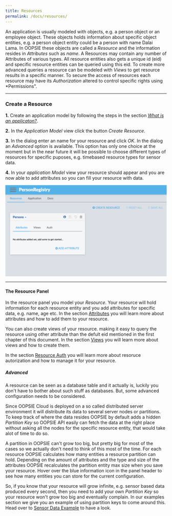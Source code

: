 ```yaml
---
title: Resources
permalink: /docs/resources/
---
```


An application is usually modeled with objects, e.g. a person object or an employee object. These objects holds information about specific object entities, e.g. a person object entity could be a person with name Dalai Lama. In OOPSIE these objects are called a *Resource* and the information resides in *Attributes* such as *name*. A Resources may contain any number of Attributes of various types. All resource entities also gets a unique id (eid) and specific resource entities can be queried using this eid. To create more advanced queries a resource can be modeled with *Views* to get resource results in a specific manner. To secure the access of resources each resource may have its *Authorization* altered to control specific rights using *Permissions".

------
### Create a Resource

**1.** Create an application model by following the steps in the section *[What is an applicaton?](/docs/what-is-an-application)*.

**2.** In the *Application Model* view click the button *Create Resource*.

**3.** In the dialog enter an name for your resource and click *OK*. In the dialog an *Advanced* option is available. This option has only one choice at the moment but in the near future it will be possible to choose different types of resources for specific puposes, e.g. timebased resource types for sensor data.

**4.** In your *application Model* view your resource should appear and you are now able to add attributes so you can fill your resource with data.

<img src="/img/resource-panel.png" width="650">

------
#### The Resource Panel

In the resource panel you model your *Resource*. Your resource will hold information for each resource entity and you add attributes for specific data, e.g. name, age etc. In the section [Attributes](/docs/attributes) you will learn more about attributes and how to add them to your resource.

You can also create views of your resource. making it easy to query the resource using other attribute than the defult eid mentioned in the first chapter of this document. In the section [Views](/docs/views) you will learn more about views and how to create them.

In the section [Resource Auth](/docs/res-auth) you will learn more about resoruce autorization and how to manage it for your resource.

##### Advanced

A resource can be seen as a database table and it actually is, luckily you don't have to bother about such stuff as databases. But, some advanced configuration needs to be considered.

Since OOPSIE Cloud is deployed on a so called distributed server environment it will distribute its data to several server nodes or partitions. To keep track of where the data resides OOPSIE by default adds a hidden *Partition Key* so OOPSIE API easily can fetch the data at the right place without asking all the nodes for the specific resource entity, that would take alot of time to do so.

A partition in OOPSIE can't grow too big, but pretty big for most of the cases so we actually don't need to think of this most of the time. For each resource OOPSIE calculates how many entities a resource partition can hold. Depending on the amount of attributes and the type and size of the attributes OOPSIE recalculates the partition entity max size when you save your resource. Hover over the blue information icon in the panel header to see how many entities you can store for the current configuration.

So, if you know that your resource will grow infinite, e.g. sensor based data produced every second, then you need to add your own *Partition Key* so your resource won't grow too big and eventually complain. In our examples section we give you an example of using partition keys to come around this. Head over to [Sensor Data Example](/docs/sensor) to have a look.